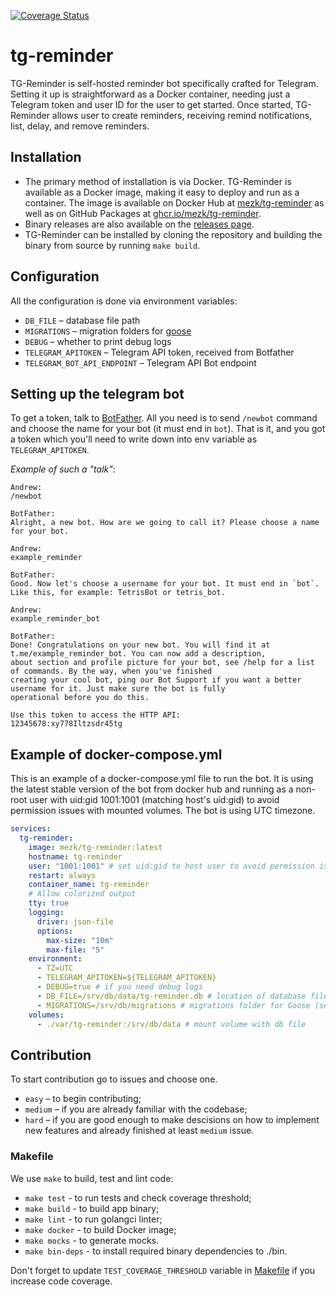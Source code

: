 [![Coverage Status](https://coveralls.io/repos/github/MEZk/tg-reminder/badge.svg?branch=master)](https://coveralls.io/github/MEZk/tg-reminder?branch=master)

# tg-reminder

TG-Reminder is self-hosted reminder bot specifically crafted for Telegram.
Setting it up is straightforward as a Docker container, needing just a Telegram token and user ID for the user to get
started.
Once started, TG-Reminder allows user to create reminders, receiving remind notifications, list, delay, and remove reminders.

## Installation

- The primary method of installation is via Docker. TG-Reminder is available as a Docker image, making it easy to deploy
  and run as a container. The image is available on Docker Hub
  at [mezk/tg-reminder](https://hub.docker.com/r/mezk/tg-reminder) as well as on GitHub Packages
  at [ghcr.io/mezk/tg-reminder](https://ghcr.io/mezk/tg-reminder).
- Binary releases are also available on the [releases page](https://github.com/mezk/tg-reminder/releases/latest).
- TG-Reminder can be installed by cloning the repository and building the binary from source by running `make build`.

## Configuration

All the configuration is done via environment variables:

- `DB_FILE` – database file path
- `MIGRATIONS` – migration folders for [goose](https://github.com/pressly/goose)
- `DEBUG` – whether to print debug logs
- `TELEGRAM_APITOKEN` – Telegram API token, received from Botfather
- `TELEGRAM_BOT_API_ENDPOINT` – Telegram API Bot endpoint

## Setting up the telegram bot

To get a token, talk to [BotFather](https://core.telegram.org/bots#6-botfather). All you need is to send `/newbot`
command and choose the name for your bot (it must end in `bot`). That is it, and you got a token which you'll need to
write down into env variable as `TELEGRAM_APITOKEN`.

_Example of such a "talk"_:

```
Andrew:
/newbot

BotFather:
Alright, a new bot. How are we going to call it? Please choose a name for your bot.

Andrew:
example_reminder

BotFather:
Good. Now let's choose a username for your bot. It must end in `bot`. Like this, for example: TetrisBot or tetris_bot.

Andrew:
example_reminder_bot

BotFather:
Done! Congratulations on your new bot. You will find it at t.me/example_reminder_bot. You can now add a description,
about section and profile picture for your bot, see /help for a list of commands. By the way, when you've finished
creating your cool bot, ping our Bot Support if you want a better username for it. Just make sure the bot is fully
operational before you do this.

Use this token to access the HTTP API:
12345678:xy778Iltzsdr45tg
```

## Example of docker-compose.yml

This is an example of a docker-compose.yml file to run the bot. It is using the latest stable version of the bot from docker hub and running as a non-root user with uid:gid 1001:1001 (matching host's uid:gid) to avoid permission issues with mounted volumes. The bot is using UTC timezone.

```yaml
services:
  tg-reminder:
    image: mezk/tg-reminder:latest
    hostname: tg-reminder
    user: "1001:1001" # set uid:gid to host user to avoid permission issues with mounted volumes
    restart: always
    container_name: tg-reminder
    # Allow colorized output
    tty: true
    logging:
      driver: json-file
      options:
        max-size: "10m"
        max-file: "5"
    environment:
      - TZ=UTC
      - TELEGRAM_APITOKEN=${TELEGRAM_APITOKEN}
      - DEBUG=true # if you need debug logs
      - DB_FILE=/srv/db/data/tg-reminder.db # location of database file. We use embedded sqlite.
      - MIGRATIONS=/srv/db/migrations # migrations folder for Goose (see Dockerfile).
    volumes:
      - ./var/tg-reminder:/srv/db/data # mount volume with db file
```

## Contribution

To start contribution go to issues and choose one.

- `easy` – to begin contributing;
- `medium` – if you are already familiar with the codebase;
- `hard` – if you are good enough to make descisions on how to implement new features and already finished at
  least `medium` issue.

### Makefile

We use `make` to build, test and lint code:

- `make test` - to run tests and check coverage threshold;
- `make build` - to build app binary;
- `make lint` - to run golangci linter;
- `make docker` - to build Docker image;
- `make mocks` - to generate mocks.
- `make bin-deps` - to install required binary dependencies to ./bin.

Don't forget to update `TEST_COVERAGE_THRESHOLD` variable in [Makefile](Makefile) if you increase code coverage.
